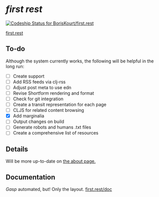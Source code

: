 # *first rest*

[![Codeship Status for BorisKourt/first.rest](https://codeship.io/projects/8a550f60-f891-0131-618b-4abf95291133/status)](https://codeship.io/projects/28712)

[first.rest](http://first.rest)

## To-do

Although the system currently works, the following will be helpful in the long run:

- [ ] Create <picture> support
- [ ] Add RSS feeds via clj-rss
- [ ] Adjust post meta to use edn 
- [ ] Revise Shortform rendering and format
- [ ] Check for git integration
- [ ] Create a transit representation for each page
- [ ] CLJS for related content browsing
- [X] Add marginalia
- [ ] Output changes on build 
- [ ] Generate robots and humans .txt files
- [ ] Create a comprehensive list of resources

## Details

Will be more up-to-date on [the about page.](http://first.rest/about.html)

## Documentation

*Gasp* automated, but! Only the layout. [first.rest/doc](http://first.rest/doc/)